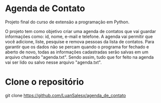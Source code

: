 # Agenda de Contato
Projeto final do curso de extensão a programação em Python.

O projeto tem como objetivo criar uma agenda de contatos que vai guardar informações como: id, nome, e-mail e telefone. A agenda vai permitir que você adicione, liste, pesquise e remova pessoas da lista de contatos. Para garantir que os dados não se percam quando o programa for fechado e aberto de novo, todas as informações cadastradas serão salvas em um arquivo chamado "agenda.txt". Sendo assim, tudo que for feito na agenda vai ser lido ou salvo nesse arquivo "agenda.txt".

# Clone o repositório
git clone https://github.com/LuanSalesx/agenda_de_contato

